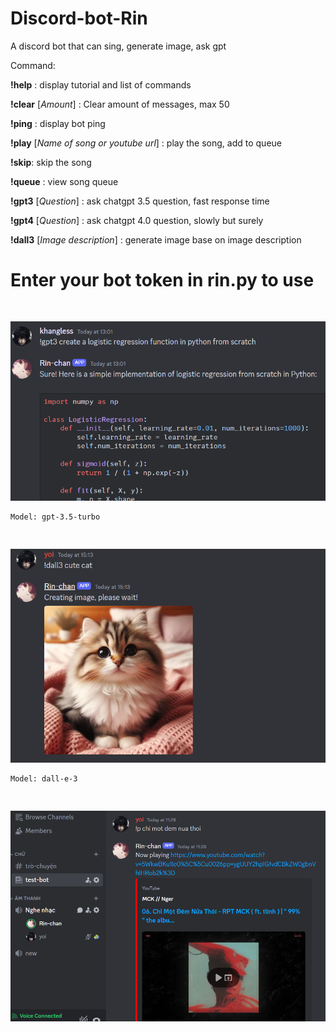 # Discord-bot-Rin

A discord bot that can sing, generate image, ask gpt

Command:

**!help** : display tutorial and list of commands

**!clear** [*_Amount_*] : Clear amount of messages, max 50

**!ping** : display bot ping

**!play** [*_Name of song or youtube url_*] : play the song, add to queue

**!skip**: skip the song

**!queue** : view song queue

**!gpt3** [*_Question_*] : ask chatgpt 3.5 question, fast response time

**!gpt4** [*_Question_*] : ask chatgpt 4.0 question, slowly but surely

**!dall3** [*_Image description_*] : generate image base on image description

# Enter your bot token in rin.py to use

<img src="/ShowCase/gpt3.png" style="margin-top: 30px;" alt="showing"/>
    
    Model: gpt-3.5-turbo

<img src="/ShowCase/dall3.png" style="margin-top: 30px;" alt="showing"/>
    
    Model: dall-e-3

<img src="/ShowCase/music.png" style="margin-top: 30px;" alt="showing"/>
